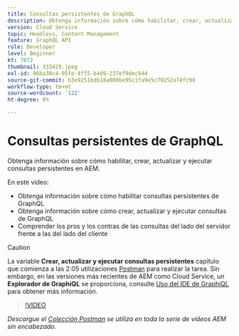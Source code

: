 ```yaml
---
title: Consultas persistentes de GraphQL
description: Obtenga información sobre cómo habilitar, crear, actualizar y ejecutar consultas persistentes en AEM.
version: Cloud Service
topic: Headless, Content Management
feature: GraphQL API
role: Developer
level: Beginner
kt: 7872
thumbnail: 333429.jpeg
exl-id: 06ba38c4-95fe-4ff5-b4d9-237ef9dec944
source-git-commit: b3e9251bdb18a008be95c1fa9e5c79252a74fc98
workflow-type: tm+mt
source-wordcount: '122'
ht-degree: 6%

---
```


# Consultas persistentes de GraphQL

Obtenga información sobre cómo habilitar, crear, actualizar y ejecutar consultas persistentes en AEM.

En este vídeo:

+ Obtenga información sobre cómo habilitar consultas persistentes de GraphQL
+ Obtenga información sobre cómo crear, actualizar y ejecutar consultas de GraphQL
+ Comprender los pros y los contras de las consultas del lado del servidor frente a las del lado del cliente

>[!CAUTION]
>
>La variable **Crear, actualizar y ejecutar consultas persistentes** capítulo que comienza a las 2:05 utilizaciones [Postman](https://www.postman.com/) para realizar la tarea. Sin embargo, en las versiones más recientes de AEM como Cloud Service, un **Explorador de GraphiQL** se proporciona, consulte [Uso del IDE de GraphiQL](https://experienceleague.adobe.com/docs/experience-manager-cloud-service/content/headless/graphql-api/graphiql-ide.html) para obtener más información.


>[!VIDEO](https://video.tv.adobe.com/v/333429?quality=12&learn=on)

_Descargue el [Colección Postman](./assets/aem-headless-video-series.postman_collection.json) se utiliza en toda la serie de vídeos AEM sin encabezado._
